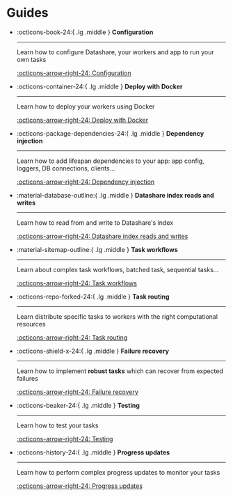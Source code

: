 # Guides

[//]: # (- read/write to/from DS index)

<div class="grid cards" markdown>

-   :octicons-book-24:{ .lg .middle } __Configuration__

    ---

    Learn how to configure Datashare, your workers and app to run your own tasks

    [:octicons-arrow-right-24: Configuration](config/config-files-and-env-vars.md)

-   :octicons-container-24:{ .lg .middle } __Deploy with Docker__

    ---
    
    Learn how to deploy your workers using Docker   

    [:octicons-arrow-right-24: Deploy with Docker](deploy-with-docker.md)

-   :octicons-package-dependencies-24:{ .lg .middle } __Dependency injection__

    ---

    Learn how to add lifespan dependencies to your app: app config, loggers, DB connections, clients...

    [:octicons-arrow-right-24: Dependency injection](dependency-injection.md)

-   :material-database-outline:{ .lg .middle } __Datashare index reads and writes__

    ---
    
    Learn how to read from and write to Datashare's index     
    
    [:octicons-arrow-right-24: Datashare index reads and writes](datashare-index.md)


-   :material-sitemap-outline:{ .lg .middle } __Task workflows__

    ---
    
    Learn about complex task workflows, batched task, sequential tasks...     
    
    [:octicons-arrow-right-24: Task workflows](task-workflows.md)


-   :octicons-repo-forked-24:{ .lg .middle } __Task routing__

    ---
    
    Learn distribute specific tasks to workers with the right computational resources    
    
    [:octicons-arrow-right-24: Task routing](task-routing.md)


-   :octicons-shield-x-24:{ .lg .middle } __Failure recovery__

    ---
    
    Learn how to implement **robust tasks** which can recover from expected failures   
    
    [:octicons-arrow-right-24: Failure recovery](failure-recovery.md)


-   :octicons-beaker-24:{ .lg .middle } __Testing__

    ---
    
    Learn how to test your tasks

    [:octicons-arrow-right-24: Testing](testing.md)


-   :octicons-history-24:{ .lg .middle } __Progress updates__

    ---
    
    Learn how to perform complex progress updates to monitor your tasks   
    
    [:octicons-arrow-right-24: Progress updates](progress-updates.md)


</div>
